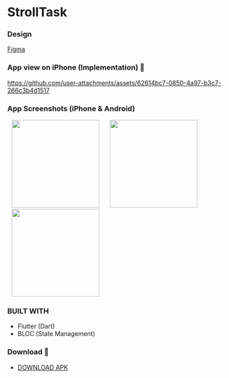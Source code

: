 # StrollTask

### Design
<a href="https://www.figma.com/design/Hn10C6kYVAOKu9noB2bFOM/Front-End-Interview-Task?node-id=1-975&t=g9xex9Kx0WKQlt6I-0" target="_blank">Figma</a>

### App view on iPhone (Implementation) 🌈
https://github.com/user-attachments/assets/62614bc7-0850-4a97-b3c7-266c3b4d1517

### App Screenshots (iPhone & Android)

<p>
    <img src="https://github.com/user-attachments/assets/5983b2b5-bc32-4664-8454-d72dae2dc9dc" width="200px" hspace="10"/>
    <img src="https://github.com/user-attachments/assets/5af512c3-42f0-43e6-a57b-f6a862ca0a35" width="200px" hspace="10"/>
    <img src="https://github.com/user-attachments/assets/50e07dfd-9f11-4e69-9b20-46f3492c9aee" width="200px" hspace="10"/>
</p>

### BUILT WITH
* Flutter (Dart)
* BLOC (State Management)

### Download 📱

- [DOWNLOAD APK](https://github.com/ibrajix/stroll_task/releases/download/v1.0/app-release.apk/)
